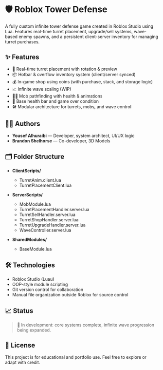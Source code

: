 # 🛡️ Roblox Tower Defense

A fully custom infinite tower defense game created in Roblox Studio using Lua. Features real-time turret placement, upgrade/sell systems, wave-based enemy spawns, and a persistent client-server inventory for managing turret purchases.

## ✨ Features

- 🔫 Real-time turret placement with rotation & preview
- 📦 Hotbar & overflow inventory system (client/server synced)
- 💰 In-game shop using coins (with purchase, stack, and storage logic)
- 📈 Infinite wave scaling (WIP)
- 🧟‍♂️ Mob pathfinding with health & animations
- 🏰 Base health bar and game over condition
- 🛠️ Modular architecture for turrets, mobs, and wave control

## 🧑‍💻 Authors

- **Yousef Alhuraibi** — Developer, system architect, UI/UX logic
- **Brandon Shelhorse** — Co-developer, 3D Models


## 🗂️ Folder Structure

- **ClientScripts/**
  - TurretAnim.client.lua
  - TurretPlacementClient.lua

- **ServerScripts/**
  - MobModule.lua
  - TurretPlacementHandler.server.lua
  - TurretSellHandler.server.lua
  - TurretShopHandler.server.lua
  - TurretUpgradeHandler.server.lua
  - WaveController.server.lua

- **SharedModules/**
  - BaseModule.lua

## 🛠️ Technologies

- Roblox Studio (Luau)
- OOP-style module scripting
- Git version control for collaboration
- Manual file organization outside Roblox for source control

## 📈 Status

> 🔄 In development: core systems complete, infinite wave progression being expanded.

## 📄 License

This project is for educational and portfolio use. Feel free to explore or adapt with credit.
